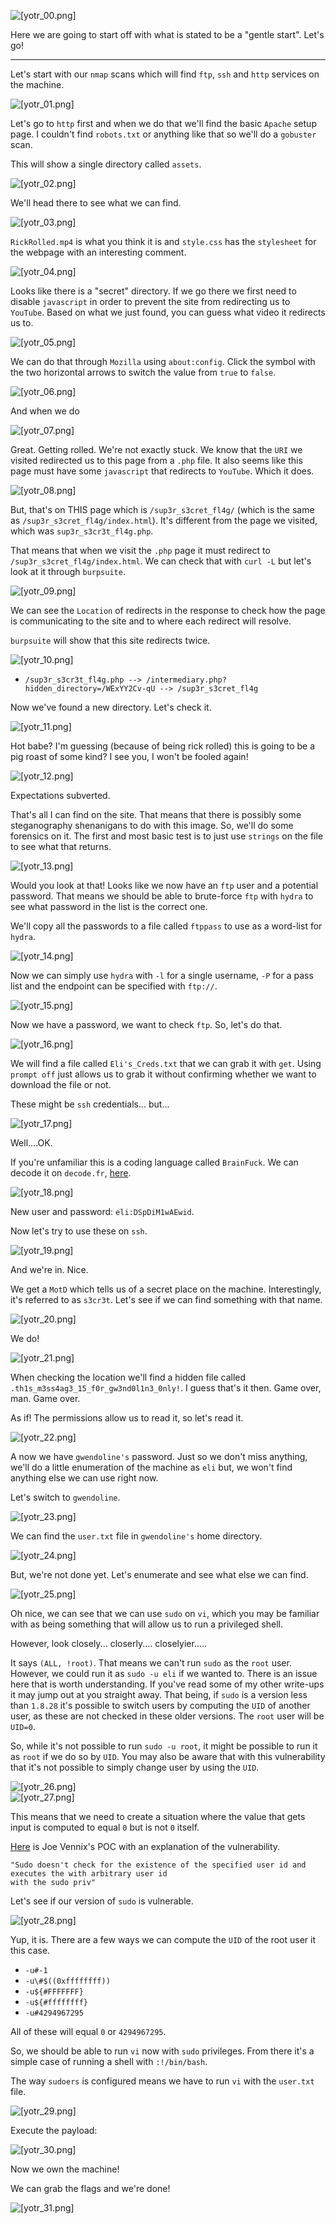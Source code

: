 ![[yotr_00.png]](https://raw.githubusercontent.com/ToasterMouse/WriteupsAndCTFs/main/TryHackMe/YearOfTheRabbit/images/yotr_00.png)

Here we are going to start off with what is stated to be a "gentle start". Let's go!

---

Let's start with our `nmap` scans which will find `ftp`, `ssh` and `http` services on the machine.

![[yotr_01.png]](https://raw.githubusercontent.com/ToasterMouse/WriteupsAndCTFs/main/TryHackMe/YearOfTheRabbit/images/yotr_01.png)

Let's go to `http` first and when we do that we'll find the basic `Apache` setup page. I couldn't find `robots.txt` or anything like that so we'll do a `gobuster` scan.

This will show a single directory called `assets`. 

![[yotr_02.png]](https://raw.githubusercontent.com/ToasterMouse/WriteupsAndCTFs/main/TryHackMe/YearOfTheRabbit/images/yotr_02.png)

We'll head there to see what we can find.

![[yotr_03.png]](https://raw.githubusercontent.com/ToasterMouse/WriteupsAndCTFs/main/TryHackMe/YearOfTheRabbit/images/yotr_03.png)

`RickRolled.mp4` is what you think it is and `style.css` has the `stylesheet` for the webpage with an interesting comment.

![[yotr_04.png]](https://raw.githubusercontent.com/ToasterMouse/WriteupsAndCTFs/main/TryHackMe/YearOfTheRabbit/images/yotr_04.png)

Looks like there is a "secret" directory. If we go there we first need to disable `javascript` in order to prevent the site from redirecting us to `YouTube`. Based on what we just found, you can guess what video it redirects us to.

![[yotr_05.png]](https://raw.githubusercontent.com/ToasterMouse/WriteupsAndCTFs/main/TryHackMe/YearOfTheRabbit/images/yotr_05.png)

We can do that through `Mozilla` using `about:config`. Click the symbol with the two horizontal arrows to switch the value from `true` to `false`.

![[yotr_06.png]](https://raw.githubusercontent.com/ToasterMouse/WriteupsAndCTFs/main/TryHackMe/YearOfTheRabbit/images/yotr_06.png)

And when we do

![[yotr_07.png]](https://raw.githubusercontent.com/ToasterMouse/WriteupsAndCTFs/main/TryHackMe/YearOfTheRabbit/images/yotr_07.png)

Great. Getting rolled. We're not exactly stuck. We know that the `URI` we visited redirected us to this page from a `.php` file. It also seems like this page must have some `javascript` that redirects to `YouTube`. Which it does.

![[yotr_08.png]](https://raw.githubusercontent.com/ToasterMouse/WriteupsAndCTFs/main/TryHackMe/YearOfTheRabbit/images/yotr_08.png)

But, that's on THIS page which is `/sup3r_s3cret_fl4g/` (which is the same as `/sup3r_s3cret_fl4g/index.html`). It's different from the page we visited, which was `sup3r_s3cr3t_fl4g.php`.

That means that when we visit the `.php` page it must redirect to `/sup3r_s3cret_fl4g/index.html`. We can check that with `curl -L` but let's look at it through `burpsuite`.

![[yotr_09.png]](https://raw.githubusercontent.com/ToasterMouse/WriteupsAndCTFs/main/TryHackMe/YearOfTheRabbit/images/yotr_09.png)

We can see the `Location` of redirects in the response to check how the page is communicating to the site and to where each redirect will resolve.

`burpsuite` will show that this site redirects twice.

![[yotr_10.png]](https://raw.githubusercontent.com/ToasterMouse/WriteupsAndCTFs/main/TryHackMe/YearOfTheRabbit/images/yotr_10.png)

- `/sup3r_s3cr3t_fl4g.php --> /intermediary.php?hidden_directory=/WExYY2Cv-qU --> /sup3r_s3cret_fl4g`

Now we've found a new directory. Let's check it.

![[yotr_11.png]](https://raw.githubusercontent.com/ToasterMouse/WriteupsAndCTFs/main/TryHackMe/YearOfTheRabbit/images/yotr_11.png)

Hot babe? I'm guessing (because of being rick rolled) this is going to be a pig roast of some kind? I see you, I won't be fooled again!

![[yotr_12.png]](https://raw.githubusercontent.com/ToasterMouse/WriteupsAndCTFs/main/TryHackMe/YearOfTheRabbit/images/yotr_12.png)

Expectations subverted.

That's all I can find on the site. That means that there is possibly some steganography shenanigans to do with this image. So, we'll do some forensics on it. The first and most basic test is to just use `strings` on the file to see what that returns.

![[yotr_13.png]](https://raw.githubusercontent.com/ToasterMouse/WriteupsAndCTFs/main/TryHackMe/YearOfTheRabbit/images/yotr_13.png)

Would you look at that! Looks like we now have an `ftp` user and a potential password. That means we should be able to brute-force `ftp` with `hydra` to see what password in the list is the correct one.

We'll copy all the passwords to a file called `ftppass` to use as a word-list for `hydra`.

![[yotr_14.png]](https://raw.githubusercontent.com/ToasterMouse/WriteupsAndCTFs/main/TryHackMe/YearOfTheRabbit/images/yotr_14.png)

Now we can simply use `hydra` with `-l` for a single username, `-P` for a pass list and the endpoint can be specified with `ftp://`.

![[yotr_15.png]](https://raw.githubusercontent.com/ToasterMouse/WriteupsAndCTFs/main/TryHackMe/YearOfTheRabbit/images/yotr_15.png)

Now we have a password, we want to check `ftp`. So, let's do that.

![[yotr_16.png]](https://raw.githubusercontent.com/ToasterMouse/WriteupsAndCTFs/main/TryHackMe/YearOfTheRabbit/images/yotr_16.png)

We will find a file called `Eli's_Creds.txt` that we can grab it with `get`. Using `prompt off` just allows us to grab it without confirming whether we want to download the file or not.

These might be `ssh` credentials... but...

![[yotr_17.png]](https://raw.githubusercontent.com/ToasterMouse/WriteupsAndCTFs/main/TryHackMe/YearOfTheRabbit/images/yotr_17.png)

Well....OK.

If you're unfamiliar this is a coding language called `BrainFuck`. We can decode it on `decode.fr`, [here](https://www.dcode.fr/brainfuck-language).

![[yotr_18.png]](https://raw.githubusercontent.com/ToasterMouse/WriteupsAndCTFs/main/TryHackMe/YearOfTheRabbit/images/yotr_18.png)

New user and password: `eli:DSpDiM1wAEwid`. 

Now let's try to use these on `ssh`.

![[yotr_19.png]](https://raw.githubusercontent.com/ToasterMouse/WriteupsAndCTFs/main/TryHackMe/YearOfTheRabbit/images/yotr_19.png)

And we're in. Nice. 

We get a `MotD` which tells us of a secret place on the machine. Interestingly, it's referred to as `s3cr3t`. Let's see if we can find something with that name.

![[yotr_20.png]](https://raw.githubusercontent.com/ToasterMouse/WriteupsAndCTFs/main/TryHackMe/YearOfTheRabbit/images/yotr_20.png)

We do!

![[yotr_21.png]](https://raw.githubusercontent.com/ToasterMouse/WriteupsAndCTFs/main/TryHackMe/YearOfTheRabbit/images/yotr_21.png)

When checking the location we'll find a hidden file called `.th1s_m3ss4ag3_15_f0r_gw3nd0l1n3_0nly!`. I guess that's it then. Game over, man. Game over.

As if! The permissions allow us to read it, so let's read it.

![[yotr_22.png]](https://raw.githubusercontent.com/ToasterMouse/WriteupsAndCTFs/main/TryHackMe/YearOfTheRabbit/images/yotr_22.png)

A now we have `gwendoline's` password. Just so we don't miss anything, we'll do a little enumeration of the machine as `eli` but, we won't find anything else we can use right now.

Let's switch to `gwendoline`.

![[yotr_23.png]](https://raw.githubusercontent.com/ToasterMouse/WriteupsAndCTFs/main/TryHackMe/YearOfTheRabbit/images/yotr_23.png)

We can find the `user.txt` file in `gwendoline's` home directory.

![[yotr_24.png]](https://raw.githubusercontent.com/ToasterMouse/WriteupsAndCTFs/main/TryHackMe/YearOfTheRabbit/images/yotr_24.png)

But, we're not done yet. Let's enumerate and see what else we can find.

![[yotr_25.png]](https://raw.githubusercontent.com/ToasterMouse/WriteupsAndCTFs/main/TryHackMe/YearOfTheRabbit/images/yotr_25.png)

Oh nice, we can see that we can use `sudo` on `vi`, which you may be familiar with as being something that will allow us to run a privileged shell. 

However, look closely... closerly.... closelyier.....

It says `(ALL, !root)`. That means we can't run `sudo` as the `root` user. However, we could run it as `sudo -u eli` if we wanted to. There is an issue here that is worth understanding. If you've read some of my other write-ups it may jump out at you straight away. That being, if `sudo` is a version less than `1.8.28` it's possible to switch users by computing the `UID` of another user, as these are not checked in these older versions. The `root` user will be `UID=0`. 

So, while it's not possible to run `sudo -u root`, it might be possible to run it as `root` if we do so by `UID`. You may also be aware that with this vulnerability that it's not possible to simply change user by using the `UID`.

![[yotr_26.png]](https://raw.githubusercontent.com/ToasterMouse/WriteupsAndCTFs/main/TryHackMe/YearOfTheRabbit/images/yotr_26.png)<br />
![[yotr_27.png]](https://raw.githubusercontent.com/ToasterMouse/WriteupsAndCTFs/main/TryHackMe/YearOfTheRabbit/images/yotr_27.png)

This means that we need to create a situation where the value that gets input is computed to equal `0` but is not `0` itself. 

[Here](https://www.exploit-db.com/exploits/47502) is Joe Vennix's POC with an explanation of the vulnerability. 

```
"Sudo doesn't check for the existence of the specified user id and executes the with arbitrary user id
with the sudo priv"
```

Let's see if our version of `sudo` is vulnerable.

![[yotr_28.png]](https://raw.githubusercontent.com/ToasterMouse/WriteupsAndCTFs/main/TryHackMe/YearOfTheRabbit/images/yotr_28.png)

Yup, it is. There are a few ways we can compute the `UID` of the root user it this case.

- `-u#-1`
- `-u\#$((0xffffffff))`
- `-u${#FFFFFFF}`
- `-u${#ffffffff}`
- `-u#4294967295`

All of these will equal `0` or `4294967295`.

So, we should be able to run `vi` now with `sudo` privileges. From there it's a simple case of running a shell with `:!/bin/bash`.

The way `sudoers` is configured means we have to run `vi` with the `user.txt` file.

![[yotr_29.png]](https://raw.githubusercontent.com/ToasterMouse/WriteupsAndCTFs/main/TryHackMe/YearOfTheRabbit/images/yotr_29.png)

Execute the payload:

![[yotr_30.png]](https://raw.githubusercontent.com/ToasterMouse/WriteupsAndCTFs/main/TryHackMe/YearOfTheRabbit/images/yotr_30.png)

Now we own the machine!

We can grab the flags and we're done!

![[yotr_31.png]](https://raw.githubusercontent.com/ToasterMouse/WriteupsAndCTFs/main/TryHackMe/YearOfTheRabbit/images/yotr_31.png)
